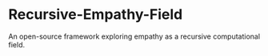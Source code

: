 # Recursive-Empathy-Field
An open-source framework exploring empathy as a recursive computational field.
